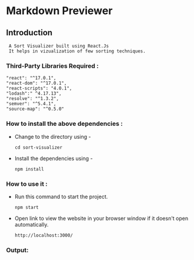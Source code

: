 
# Markdown Previewer

## Introduction
```
 A Sort Visualizer built using React.Js
 It helps in vizualization of few sorting techniques.
```

### Third-Party Libraries Required :
    "react": "^17.0.1",
    "react-dom": "^17.0.1",
    "react-scripts": "4.0.1",
    "lodash":" ^4.17.13",
    "resolve": "^1.3.2",
    "semver": "^5.4.1",
    "source-map": "^0.5.0"

### How to install the above dependencies :
* Change to the directory using -
    ```
    cd sort-visualizer
    ```
* Install the dependencies using -
    ```
    npm install
    ```

### How to use it :
* Run this command to start the project.
    ```
    npm start
    ```

* Open link to view the website in your browser window if it doesn't open automatically.
    ```
    http://localhost:3000/
    ```

### Output:


